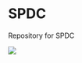 # SPDC

Repository for SPDC


<p>
  <a href="https://online.visualstudio.com/environments/new?name=My%20Project&repo=rcookie777/SPDC">
    <img src="https://img.shields.io/endpoint?style=social&url=https%3A%2F%2Faka.ms%2Fvso-badge">
  </a>
</p>
